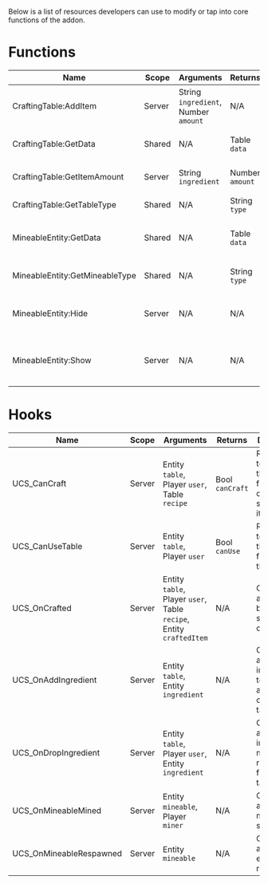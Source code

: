 Below is a list of resources developers can use to modify or tap into core functions of the addon.

# Functions
| Name | Scope | Arguments | Returns | Description |
|------|-------|-----------|---------|-------------|
|CraftingTable:AddItem|Server|String `ingredient`, Number `amount`|N/A|Add the specified ingredient to the table. Set amount as negative to subtract.|
|CraftingTable:GetData|Shared|N/A|Table `data`|Returns the table that defines all of the crafting table's properties.|
|CraftingTable:GetItemAmount|Server|String `ingredient`|Number `amount`|Returns the number of the specified ingredient currently on the table.|
|CraftingTable:GetTableType|Shared|N/A|String `type`|Returns the type assigned to the table.|
|MineableEntity:GetData|Shared|N/A|Table `data`|Returns the table that defines all of the mineable entity's properties.|
|MineableEntity:GetMineableType|Shared|N/A|String `type`|Returns the type assigned to the mineable entity.|
|MineableEntity:Hide|Server|N/A|N/A|Makes the entity invisible and non-solid, and starts a timer to respawn it.|
|MineableEntity:Show|Server|N/A|N/A|Makes the entity visible and solid again, and calls the `UCS_OnMineableRespawned` hook.|

# Hooks
| Name | Scope | Arguments | Returns | Description |
|------|-------|-----------|---------|-------------|
|UCS_CanCraft|Server|Entity `table`, Player `user`, Table `recipe`|Bool `canCraft`|Return false to prevent the player from crafting the specified item.|
|UCS_CanUseTable|Server|Entity `table`, Player `user`|Bool `canUse`|Return false to prevent the player from using the table.|
|UCS_OnCrafted|Server|Entity `table`, Player `user`, Table `recipe`, Entity `craftedItem`|N/A|Called when an item has been successfully crafted.|
|UCS_OnAddIngredient|Server|Entity `table`, Entity `ingredient`|N/A|Called when a crafting ingredient is touched and added to a crafting table.|
|UCS_OnDropIngredient|Server|Entity `table`, Player `user`, Entity `ingredient`|N/A|Called when a crafting ingredient is manually removed from the table.|
|UCS_OnMineableMined|Server|Entity `mineable`, Player `miner`|N/A|Called when a player mines something.|
|UCS_OnMineableRespawned|Server|Entity `mineable`|N/A|Called when a mined entity is respawned.|
